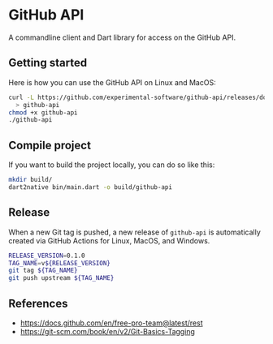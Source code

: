 # GitHub API

A commandline client and Dart library for access on the GitHub API.

## Getting started

Here is how you can use the GitHub API on Linux and MacOS:

```bash
curl -L https://github.com/experimental-software/github-api/releases/download/latest/github-api_$(uname) \
  > github-api
chmod +x github-api
./github-api
```

## Compile project

If you want to build the project locally, you can do so like this:

```bash
mkdir build/
dart2native bin/main.dart -o build/github-api
```

## Release

When a new Git tag is pushed, a new release of `github-api` is automatically created via GitHub Actions for Linux, MacOS, and Windows.

```bash
RELEASE_VERSION=0.1.0
TAG_NAME=v${RELEASE_VERSION}
git tag ${TAG_NAME}
git push upstream ${TAG_NAME}
```

## References

- https://docs.github.com/en/free-pro-team@latest/rest
- https://git-scm.com/book/en/v2/Git-Basics-Tagging
